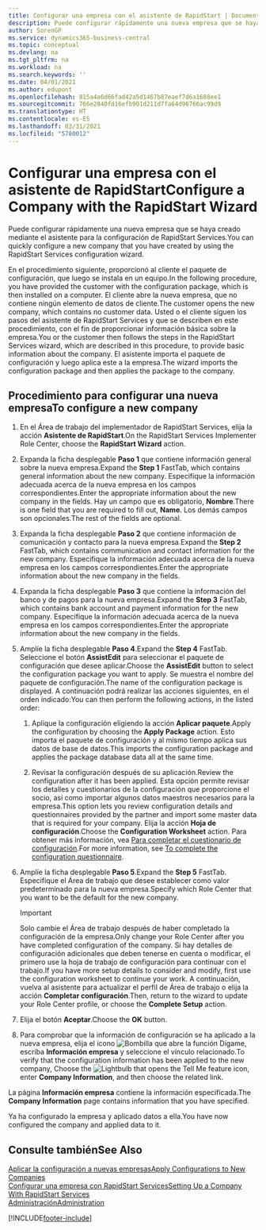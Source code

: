 ```yaml
---
title: Configurar una empresa con el asistente de RapidStart | Documentos de Microsoft
description: Puede configurar rápidamente una nueva empresa que se haya creado mediante el asistente para la configuración de RapidStart Services.
author: SorenGP
ms.service: dynamics365-business-central
ms.topic: conceptual
ms.devlang: na
ms.tgt_pltfrm: na
ms.workload: na
ms.search.keywords: ''
ms.date: 04/01/2021
ms.author: edupont
ms.openlocfilehash: 815a4a6d66fad42a5d1467b87eaef7d6a1688ee1
ms.sourcegitcommit: 766e2840fd16efb901d211d7fa64d96766ac99d9
ms.translationtype: HT
ms.contentlocale: es-ES
ms.lasthandoff: 03/31/2021
ms.locfileid: "5780012"
---
```

# <a name="configure-a-company-with-the-rapidstart-wizard"></a><span data-ttu-id="13675-103">Configurar una empresa con el asistente de RapidStart</span><span class="sxs-lookup"><span data-stu-id="13675-103">Configure a Company with the RapidStart Wizard</span></span>
<span data-ttu-id="13675-104">Puede configurar rápidamente una nueva empresa que se haya creado mediante el asistente para la configuración de RapidStart Services.</span><span class="sxs-lookup"><span data-stu-id="13675-104">You can quickly configure a new company that you have created by using the RapidStart Services configuration wizard.</span></span>

<span data-ttu-id="13675-105">En el procedimiento siguiente, proporcionó al cliente el paquete de configuración, que luego se instala en un equipo.</span><span class="sxs-lookup"><span data-stu-id="13675-105">In the following procedure, you have provided the customer with the configuration package, which is then installed on a computer.</span></span> <span data-ttu-id="13675-106">El cliente abre la nueva empresa, que no contiene ningún elemento de datos de cliente.</span><span class="sxs-lookup"><span data-stu-id="13675-106">The customer opens the new company, which contains no customer data.</span></span> <span data-ttu-id="13675-107">Usted o el cliente siguen los pasos del asistente de RapidStart Services y que se describen en este procedimiento, con el fin de proporcionar información básica sobre la empresa.</span><span class="sxs-lookup"><span data-stu-id="13675-107">You or the customer then follows the steps in the RapidStart Services wizard, which are described in this procedure, to provide basic information about the company.</span></span> <span data-ttu-id="13675-108">El asistente importa el paquete de configuración y luego aplica este a la empresa.</span><span class="sxs-lookup"><span data-stu-id="13675-108">The wizard imports the configuration package and then applies the package to the company.</span></span>  

## <a name="to-configure-a-new-company"></a><span data-ttu-id="13675-109">Procedimiento para configurar una nueva empresa</span><span class="sxs-lookup"><span data-stu-id="13675-109">To configure a new company</span></span>  
1. <span data-ttu-id="13675-110">En el Área de trabajo del implementador de RapidStart Services, elija la acción **Asistente de RapidStart**.</span><span class="sxs-lookup"><span data-stu-id="13675-110">On the RapidStart Services Implementer Role Center, choose the **RapidStart Wizard** action.</span></span>  
2. <span data-ttu-id="13675-111">Expanda la ficha desplegable **Paso 1** que contiene información general sobre la nueva empresa.</span><span class="sxs-lookup"><span data-stu-id="13675-111">Expand the **Step 1** FastTab, which contains general information about the new company.</span></span> <span data-ttu-id="13675-112">Especifique la información adecuada acerca de la nueva empresa en los campos correspondientes.</span><span class="sxs-lookup"><span data-stu-id="13675-112">Enter the appropriate information about the new company in the fields.</span></span> <span data-ttu-id="13675-113">Hay un campo que es obligatorio, **Nombre**.</span><span class="sxs-lookup"><span data-stu-id="13675-113">There is one field that you are required to fill out, **Name**.</span></span> <span data-ttu-id="13675-114">Los demás campos son opcionales.</span><span class="sxs-lookup"><span data-stu-id="13675-114">The rest of the fields are optional.</span></span>  
3. <span data-ttu-id="13675-115">Expanda la ficha desplegable **Paso 2** que contiene información de comunicación y contacto para la nueva empresa.</span><span class="sxs-lookup"><span data-stu-id="13675-115">Expand the **Step 2** FastTab, which contains communication and contact information for the new company.</span></span> <span data-ttu-id="13675-116">Especifique la información adecuada acerca de la nueva empresa en los campos correspondientes.</span><span class="sxs-lookup"><span data-stu-id="13675-116">Enter the appropriate information about the new company in the fields.</span></span>
4. <span data-ttu-id="13675-117">Expanda la ficha desplegable **Paso 3** que contiene la información del banco y de pagos para la nueva empresa.</span><span class="sxs-lookup"><span data-stu-id="13675-117">Expand the **Step 3** FastTab, which contains bank account and payment information for the new company.</span></span> <span data-ttu-id="13675-118">Especifique la información adecuada acerca de la nueva empresa en los campos correspondientes.</span><span class="sxs-lookup"><span data-stu-id="13675-118">Enter the appropriate information about the new company in the fields.</span></span>  
5. <span data-ttu-id="13675-119">Amplíe la ficha desplegable **Paso 4**.</span><span class="sxs-lookup"><span data-stu-id="13675-119">Expand the **Step 4** FastTab.</span></span> <span data-ttu-id="13675-120">Seleccione el botón **AssistEdit** para seleccionar el paquete de configuración que desee aplicar.</span><span class="sxs-lookup"><span data-stu-id="13675-120">Choose the **AssistEdit** button to select the configuration package you want to apply.</span></span> <span data-ttu-id="13675-121">Se muestra el nombre del paquete de configuración.</span><span class="sxs-lookup"><span data-stu-id="13675-121">The name of the configuration package is displayed.</span></span> <span data-ttu-id="13675-122">A continuación podrá realizar las acciones siguientes, en el orden indicado:</span><span class="sxs-lookup"><span data-stu-id="13675-122">You can then perform the following actions, in the listed order:</span></span>  

    1. <span data-ttu-id="13675-123">Aplique la configuración eligiendo la acción **Aplicar paquete**.</span><span class="sxs-lookup"><span data-stu-id="13675-123">Apply the configuration by choosing the **Apply Package** action.</span></span> <span data-ttu-id="13675-124">Esto importa el paquete de configuración y al mismo tiempo aplica sus datos de base de datos.</span><span class="sxs-lookup"><span data-stu-id="13675-124">This imports the configuration package and applies the package database data all at the same time.</span></span>  

    2. <span data-ttu-id="13675-125">Revisar la configuración después de su aplicación.</span><span class="sxs-lookup"><span data-stu-id="13675-125">Review the configuration after it has been applied.</span></span> <span data-ttu-id="13675-126">Esta opción permite revisar los detalles y cuestionarios de la configuración que proporcione el socio, así como importar algunos datos maestros necesarios para la empresa.</span><span class="sxs-lookup"><span data-stu-id="13675-126">This option lets you review configuration details and questionnaires provided by the partner and import some master data that is required for your company.</span></span> <span data-ttu-id="13675-127">Elija la acción **Hoja de configuración**.</span><span class="sxs-lookup"><span data-stu-id="13675-127">Choose the **Configuration Worksheet** action.</span></span> <span data-ttu-id="13675-128">Para obtener más información, vea [Para completar el cuestionario de configuración](admin-gather-customer-setup-values.md#to-complete-the-configuration-questionnaire).</span><span class="sxs-lookup"><span data-stu-id="13675-128">For more information, see [To complete the configuration questionnaire](admin-gather-customer-setup-values.md#to-complete-the-configuration-questionnaire).</span></span>  

6. <span data-ttu-id="13675-129">Amplíe la ficha desplegable **Paso 5**.</span><span class="sxs-lookup"><span data-stu-id="13675-129">Expand the **Step 5** FastTab.</span></span> <span data-ttu-id="13675-130">Especifique el Área de trabajo que desee establecer como valor predeterminado para la nueva empresa.</span><span class="sxs-lookup"><span data-stu-id="13675-130">Specify which Role Center that you want to be the default for the new company.</span></span>  

    > [!IMPORTANT]  
    >  <span data-ttu-id="13675-131">Solo cambie el Área de trabajo después de haber completado la configuración de la empresa.</span><span class="sxs-lookup"><span data-stu-id="13675-131">Only change your Role Center after you have completed configuration of the company.</span></span> <span data-ttu-id="13675-132">Si hay detalles de configuración adicionales que deben tenerse en cuenta o modificar, el primero use la hoja de trabajo de configuración para continuar con el trabajo.</span><span class="sxs-lookup"><span data-stu-id="13675-132">If you have more setup details to consider and modify, first use the configuration worksheet to continue your work.</span></span> <span data-ttu-id="13675-133">A continuación, vuelva al asistente para actualizar el perfil de Área de trabajo o elija la acción **Completar configuración**.</span><span class="sxs-lookup"><span data-stu-id="13675-133">Then, return to the wizard to update your Role Center profile, or choose the **Complete Setup** action.</span></span>

7. <span data-ttu-id="13675-134">Elija el botón **Aceptar**.</span><span class="sxs-lookup"><span data-stu-id="13675-134">Choose the **OK** button.</span></span>  
8. <span data-ttu-id="13675-135">Para comprobar que la información de configuración se ha aplicado a la nueva empresa, elija el icono ![Bombilla que abre la función Dígame](media/ui-search/search_small.png "Dígame qué desea hacer"), escriba **Información empresa** y seleccione el vínculo relacionado.</span><span class="sxs-lookup"><span data-stu-id="13675-135">To verify that the configuration information has been applied to the new company, Choose the ![Lightbulb that opens the Tell Me feature](media/ui-search/search_small.png "Tell me what you want to do") icon, enter **Company Information**, and then choose the related link.</span></span>

<span data-ttu-id="13675-136">La página **Información empresa** contiene la información especificada.</span><span class="sxs-lookup"><span data-stu-id="13675-136">The **Company Information** page contains information that you have specified.</span></span>   

<span data-ttu-id="13675-137">Ya ha configurado la empresa y aplicado datos a ella.</span><span class="sxs-lookup"><span data-stu-id="13675-137">You have now configured the company and applied data to it.</span></span>  

## <a name="see-also"></a><span data-ttu-id="13675-138">Consulte también</span><span class="sxs-lookup"><span data-stu-id="13675-138">See Also</span></span>  
[<span data-ttu-id="13675-139">Aplicar la configuración a nuevas empresas</span><span class="sxs-lookup"><span data-stu-id="13675-139">Apply Configurations to New Companies</span></span>](admin-apply-configuration-to-new-companies.md)  
[<span data-ttu-id="13675-140">Configurar una empresa con RapidStart Services</span><span class="sxs-lookup"><span data-stu-id="13675-140">Setting Up a Company With RapidStart Services</span></span>](admin-set-up-a-company-with-rapidstart.md)  
[<span data-ttu-id="13675-141">Administración</span><span class="sxs-lookup"><span data-stu-id="13675-141">Administration</span></span>](admin-setup-and-administration.md)


[!INCLUDE[footer-include](includes/footer-banner.md)]